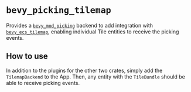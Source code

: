 # `bevy_picking_tilemap`

Provides a [`bevy_mod_picking`](https://github.com/aevyrie/bevy_mod_picking) backend to add
integration with [`bevy_ecs_tilemap`](https://github.com/StarArawn/bevy_ecs_tilemap), enabling individual
Tile entities to receive the picking events.

## How to use

In addition to the plugins for the other two crates, simply add the `TilemapBackend` to the App. Then, any entity with the `TileBundle`
should be able to receive picking events.

